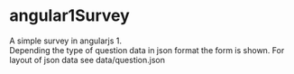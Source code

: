 # angular1Survey
A simple survey in angularjs 1.<br>
Depending the type of question data in json format the form is shown. For layout of json data see data/question.json
